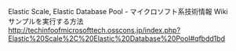 Elastic Scale, Elastic Database Pool - マイクロソフト系技術情報 Wiki  
サンプルを実行する方法  
http://techinfoofmicrosofttech.osscons.jp/index.php?Elastic%20Scale%2C%20Elastic%20Database%20Pool#qfbdd1bd
